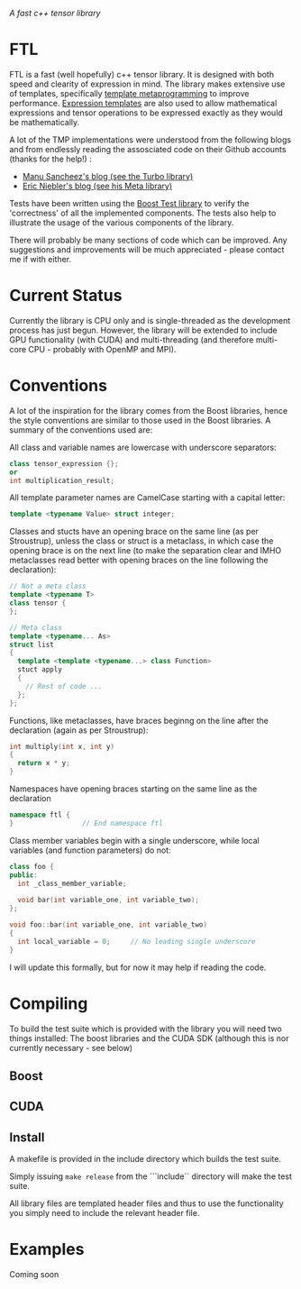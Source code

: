 *A fast c++ tensor library*

# FTL

FTL is a fast (well hopefully) c++ tensor library. It is designed with both speed and clearity of expression in mind. 
The library makes extensive use of templates, specifically [template metaprogramming](https://en.wikipedia.org/wiki/Template_metaprogramming) to improve performance. [Expression templates](https://en.wikipedia.org/wiki/Expression_templates) are also used to allow mathematical expressions and tensor operations to be expressed exactly as they would be mathematically. 

A lot of the TMP implementations were understood from the following blogs and from endlessly reading the assosciated code on their Github accounts (thanks for the help!) : 

* [Manu Sancheez's blog (see the Turbo library)](http://manu343726.github.io/)
* [Eric Niebler's blog (see his Meta library)](http://ericniebler.com/)

Tests have been written using the [Boost Test library](http://www.boost.org/doc/libs/1_58_0/libs/test/doc/html/index.html) to verify the 'correctness' of all the implemented components. The tests also help to illustrate the usage of the various components of the library.

There will probably be many sections of code which can be improved. Any suggestions and improvements will be much appreciated - please contact me if with either.

# Current Status

Currently the library is CPU only and is single-threaded as the development process has just begun. However, the library will be extended to include GPU functionality (with CUDA) and multi-threading (and therefore multi-core CPU - probably with OpenMP and MPI).

# Conventions

A lot of the inspiration for the library comes from the Boost libraries, hence the style conventions are similar to those used in the Boost libraries. A summary of the conventions used are:

All class and variable names are lowercase with underscore separators:

```c++
class tensor_expression {};
or 
int multiplication_result;
```

All template parameter names are CamelCase starting with a capital letter:

```c++
template <typename Value> struct integer;
``` 

Classes and stucts have an opening brace on the same line (as per Stroustrup), unless the class or struct is a metaclass, in which case the opening brace is on the next line (to make the separation clear and IMHO metaclasses read better with opening braces on the line following the declaration):

```c++
// Not a meta class
template <typename T>
class tensor {
};

// Meta class
template <typename... As>
struct list 
{
  template <template <typename...> class Function>
  stuct apply 
  {
    // Rest of code ...
  };
};
```

Functions, like metaclasses, have braces beginng on the line after the declaration (again as per Stroustrup):

```c++
int multiply(int x, int y) 
{
  return x * y;
}
```

Namespaces have opening braces starting on the same line as the declaration 

```c++
namespace ftl {
}                 // End namespace ftl
```

Class member variables begin with a single underscore, while local variables (and function parameters) do not: 

```c++
class foo {
public:
  int _class_member_variable;
  
  void bar(int variable_one, int variable_two);
};

void foo::bar(int variable_one, int variable_two)
{
  int local_variable = 0;     // No leading single underscore
}  
```

I will update this formally, but for now it may help if reading the code.

# Compiling

To build the test suite which is provided with the library you will need two things installed: The boost libraries and the CUDA SDK (although this is nor currently necessary - see below)

## Boost

## CUDA


## Install

A makefile is provided in the include directory which builds the test suite.

Simply issuing ```make release``` from the ```include`` directory will make the test suite. 

All library files are templated header files and thus to use the functionality you simply need to include the relevant header file.

# Examples

Coming soon
